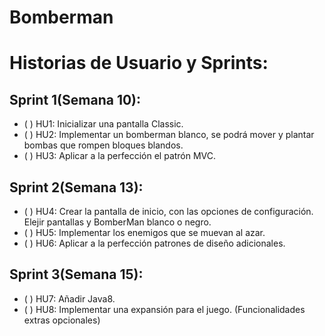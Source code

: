 # Bomberman

# Historias de Usuario y Sprints:
## Sprint 1(Semana 10):
- ( ) HU1: Inicializar una pantalla Classic.
- ( ) HU2: Implementar un bomberman blanco, se podrá mover y plantar bombas que rompen bloques blandos.
- ( ) HU3: Aplicar a la perfección el patrón MVC.
## Sprint 2(Semana 13):
- ( ) HU4: Crear la pantalla de inicio, con las opciones de configuración. Elejir pantallas y BomberMan blanco o negro.
- ( ) HU5: Implementar los enemigos que se muevan al azar.
- ( ) HU6: Aplicar a la perfección patrones de diseño adicionales.
## Sprint 3(Semana 15):
- ( ) HU7: Añadir Java8.
- ( ) HU8: Implementar una expansión para el juego. (Funcionalidades extras opcionales)
